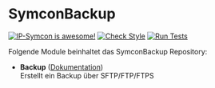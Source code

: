 # SymconBackup
[![IP-Symcon is awesome!](https://img.shields.io/badge/IP--Symcon-6.3-blue.svg)](https://www.symcon.de)
[![Check Style](https://github.com/symcon/SymconBackup/workflows/Check%20Style/badge.svg)](https://github.com/symcon/SymconBackup/actions)
[![Run Tests](https://github.com/symcon/SymconBackup/workflows/Run%20Tests/badge.svg)](https://github.com/symcon/SymconBackup/actions)

Folgende Module beinhaltet das SymconBackup Repository:

- __Backup__ ([Dokumentation](https://www.symcon.de/de/service/dokumentation/modulreferenz/backup))  
    Erstellt ein Backup über SFTP/FTP/FTPS
